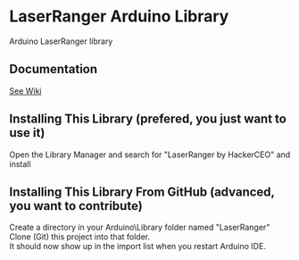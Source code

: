# LaserRanger Arduino Library

Arduino LaserRanger library


## Documentation
[See Wiki](https://github.com/hackerceo/LaserRanger/wiki)

## Installing This Library (prefered, you just want to use it)
Open the Library Manager and search for "LaserRanger by HackerCEO" and install

## Installing This Library From GitHub (advanced, you want to contribute)
Create a directory in your Arduino\Library folder named "LaserRanger"
Clone (Git) this project into that folder.  
It should now show up in the import list when you restart Arduino IDE.




